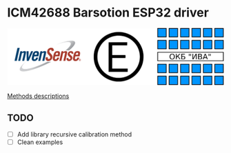 # ICM42688 Barsotion ESP32 driver
![image info](./docs/pic3.png)

[Methods descriptions](./methods_descriptions.md)

## TODO

- [ ] Add library recursive calibration method
- [ ] Clean examples
